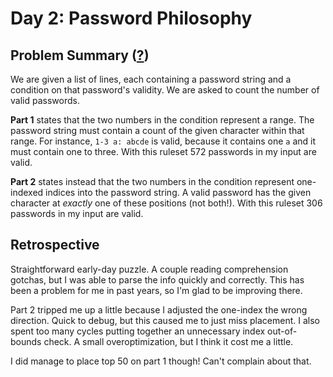 # Day 2: Password Philosophy

## Problem Summary ([?](https://adventofcode.com/2020/day/2))

We are given a list of lines, each containing a password string and a condition on that password's validity.
We are asked to count the number of valid passwords.

**Part 1** states that the two numbers in the condition represent a range.
The password string must contain a count of the given character within that range.
For instance, `1-3 a: abcde` is valid, because it contains one `a` and it must contain one to three.
With this ruleset 572 passwords in my input are valid.

**Part 2** states instead that the two numbers in the condition represent one-indexed indices into the password string.
A valid password has the given character at _exactly_ one of these positions (not both!).
With this ruleset 306 passwords in my input are valid.


## Retrospective

Straightforward early-day puzzle.
A couple reading comprehension gotchas, but I was able to parse the info quickly and correctly.
This has been a problem for me in past years, so I'm glad to be improving there.

Part 2 tripped me up a little because I adjusted the one-index the wrong direction.
Quick to debug, but this caused me to just miss placement.
I also spent too many cycles putting together an unnecessary index out-of-bounds check.
A small overoptimization, but I think it cost me a little.

I did manage to place top 50 on part 1 though! Can't complain about that.
